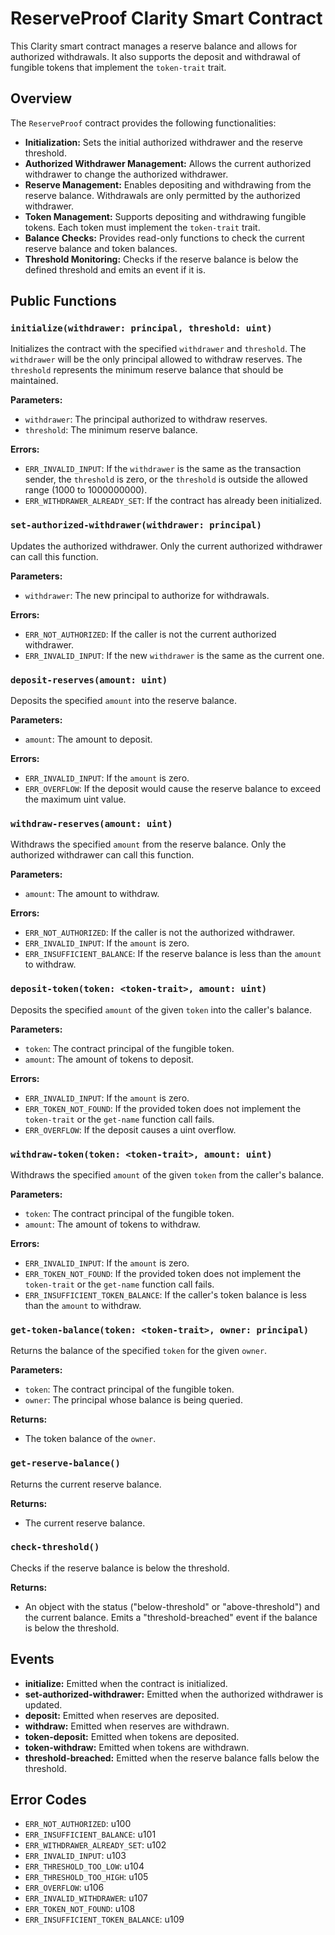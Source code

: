 # ReserveProof Clarity Smart Contract

This Clarity smart contract manages a reserve balance and allows for authorized withdrawals. It also supports the deposit and withdrawal of fungible tokens that implement the `token-trait` trait.

## Overview

The `ReserveProof` contract provides the following functionalities:

* **Initialization:** Sets the initial authorized withdrawer and the reserve threshold.
* **Authorized Withdrawer Management:** Allows the current authorized withdrawer to change the authorized withdrawer.
* **Reserve Management:** Enables depositing and withdrawing from the reserve balance.  Withdrawals are only permitted by the authorized withdrawer.
* **Token Management:** Supports depositing and withdrawing fungible tokens. Each token must implement the `token-trait` trait.
* **Balance Checks:** Provides read-only functions to check the current reserve balance and token balances.
* **Threshold Monitoring:** Checks if the reserve balance is below the defined threshold and emits an event if it is.

## Public Functions

### `initialize(withdrawer: principal, threshold: uint)`

Initializes the contract with the specified `withdrawer` and `threshold`. The `withdrawer` will be the only principal allowed to withdraw reserves. The `threshold` represents the minimum reserve balance that should be maintained.

**Parameters:**

* `withdrawer`: The principal authorized to withdraw reserves.
* `threshold`: The minimum reserve balance.

**Errors:**

* `ERR_INVALID_INPUT`: If the `withdrawer` is the same as the transaction sender, the `threshold` is zero, or the `threshold` is outside the allowed range (1000 to 1000000000).
* `ERR_WITHDRAWER_ALREADY_SET`: If the contract has already been initialized.

### `set-authorized-withdrawer(withdrawer: principal)`

Updates the authorized withdrawer. Only the current authorized withdrawer can call this function.

**Parameters:**

* `withdrawer`: The new principal to authorize for withdrawals.

**Errors:**

* `ERR_NOT_AUTHORIZED`: If the caller is not the current authorized withdrawer.
* `ERR_INVALID_INPUT`: If the new `withdrawer` is the same as the current one.

### `deposit-reserves(amount: uint)`

Deposits the specified `amount` into the reserve balance.

**Parameters:**

* `amount`: The amount to deposit.

**Errors:**

* `ERR_INVALID_INPUT`: If the `amount` is zero.
* `ERR_OVERFLOW`: If the deposit would cause the reserve balance to exceed the maximum uint value.

### `withdraw-reserves(amount: uint)`

Withdraws the specified `amount` from the reserve balance. Only the authorized withdrawer can call this function.

**Parameters:**

* `amount`: The amount to withdraw.

**Errors:**

* `ERR_NOT_AUTHORIZED`: If the caller is not the authorized withdrawer.
* `ERR_INVALID_INPUT`: If the `amount` is zero.
* `ERR_INSUFFICIENT_BALANCE`: If the reserve balance is less than the `amount` to withdraw.

### `deposit-token(token: <token-trait>, amount: uint)`

Deposits the specified `amount` of the given `token` into the caller's balance.

**Parameters:**

* `token`: The contract principal of the fungible token.
* `amount`: The amount of tokens to deposit.

**Errors:**

* `ERR_INVALID_INPUT`: If the `amount` is zero.
* `ERR_TOKEN_NOT_FOUND`: If the provided token does not implement the `token-trait` or the `get-name` function call fails.
* `ERR_OVERFLOW`: If the deposit causes a uint overflow.


### `withdraw-token(token: <token-trait>, amount: uint)`

Withdraws the specified `amount` of the given `token` from the caller's balance.

**Parameters:**

* `token`: The contract principal of the fungible token.
* `amount`: The amount of tokens to withdraw.

**Errors:**

* `ERR_INVALID_INPUT`: If the `amount` is zero.
* `ERR_TOKEN_NOT_FOUND`: If the provided token does not implement the `token-trait` or the `get-name` function call fails.
* `ERR_INSUFFICIENT_TOKEN_BALANCE`: If the caller's token balance is less than the `amount` to withdraw.

### `get-token-balance(token: <token-trait>, owner: principal)`

Returns the balance of the specified `token` for the given `owner`.

**Parameters:**

* `token`: The contract principal of the fungible token.
* `owner`: The principal whose balance is being queried.

**Returns:**

* The token balance of the `owner`.

### `get-reserve-balance()`

Returns the current reserve balance.

**Returns:**

* The current reserve balance.

### `check-threshold()`

Checks if the reserve balance is below the threshold.

**Returns:**

* An object with the status ("below-threshold" or "above-threshold") and the current balance. Emits a "threshold-breached" event if the balance is below the threshold.

## Events

* **initialize:** Emitted when the contract is initialized.
* **set-authorized-withdrawer:** Emitted when the authorized withdrawer is updated.
* **deposit:** Emitted when reserves are deposited.
* **withdraw:** Emitted when reserves are withdrawn.
* **token-deposit:** Emitted when tokens are deposited.
* **token-withdraw:** Emitted when tokens are withdrawn.
* **threshold-breached:** Emitted when the reserve balance falls below the threshold.

## Error Codes

* `ERR_NOT_AUTHORIZED`: u100
* `ERR_INSUFFICIENT_BALANCE`: u101
* `ERR_WITHDRAWER_ALREADY_SET`: u102
* `ERR_INVALID_INPUT`: u103
* `ERR_THRESHOLD_TOO_LOW`: u104
* `ERR_THRESHOLD_TOO_HIGH`: u105
* `ERR_OVERFLOW`: u106
* `ERR_INVALID_WITHDRAWER`: u107
* `ERR_TOKEN_NOT_FOUND`: u108
* `ERR_INSUFFICIENT_TOKEN_BALANCE`: u109
